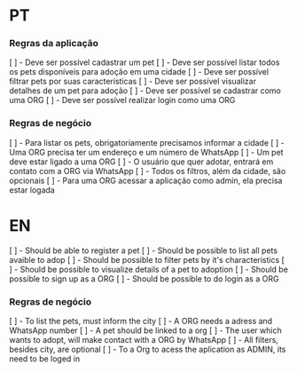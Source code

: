
# PT

### Regras da aplicação

[ ] - Deve ser possível cadastrar um pet 
[ ] - Deve ser possível listar todos os pets disponíveis para adoção em uma cidade
[ ] - Deve ser possível filtrar pets por suas características
[ ] - Deve ser possível visualizar detalhes de um pet para adoção
[ ] - Deve ser possível se cadastrar como uma ORG
[ ] - Deve ser possível realizar login como uma ORG

### Regras de negócio

[ ] - Para listar os pets, obrigatoriamente precisamos informar a cidade
[ ] - Uma ORG precisa ter um endereço e um número de WhatsApp
[ ] - Um pet deve estar ligado a uma ORG
[ ] - O usuário que quer adotar, entrará em contato com a ORG via WhatsApp
[ ] - Todos os filtros, além da cidade, são opcionais
[ ] - Para uma ORG acessar a aplicação como admin, ela precisa estar logada

# EN

[ ] - Should be able to register a pet 
[ ] - Should be possible to list all pets avaible to adop
[ ] - Should be possible to filter pets by it's characteristics
[ ] - Should be possible to visualize details of a pet to adoption 
[ ] - Should be possible to sign up as a ORG 
[ ] - Should be possible to do login as a ORG

### Regras de negócio

[ ] - To list the pets, must  inform the city
[ ] - A ORG needs a adress and WhatsApp number
[ ] - A pet should be linked to a org
[ ] - The user which wants to adopt, will make contact with a ORG by WhatsApp 
[ ] - All filters, besides city, are optional
[ ] - To a Org to acess the aplication as ADMIN, its need to be loged in